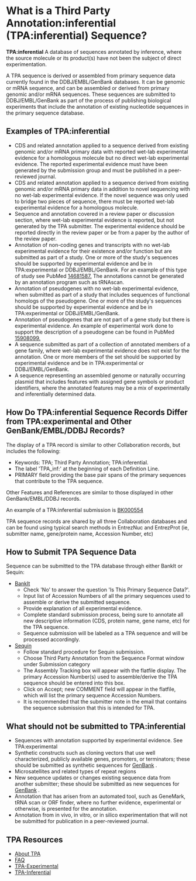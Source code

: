 # What is a Third Party Annotation:inferential (TPA:inferential) Sequence?

**TPA:inferential** A database of sequences annotated by inference, where the source molecule or its product(s) have not been the subject of direct experimentation.

A TPA sequence is derived or assembled from primary sequence data currently found in the DDBJ/EMBL/GenBank databases. It can be genomic or mRNA sequence, and can be assembled or derived from primary genomic and/or mRNA sequences. These sequences are submitted to DDBJ/EMBL/GenBank as part of the process of publishing biological experiments that include the annotation of existing nucleotide sequences in the primary sequence database.

## Examples of TPA:inferential

*   CDS and related annotation applied to a sequence derived from existing genomic and/or mRNA primary data with reported wet-lab experimental evidence for a homologous molecule but no direct wet-lab experimental evidence. The reported experimental evidence must have been generated by the submission group and must be published in a peer-reviewed journal.
*   CDS and related annotation applied to a sequence derived from existing genomic and/or mRNA primary data in addition to novel sequencing with no wet-lab experimental evidence. If the novel sequence was only used to bridge two pieces of sequence, there must be reported wet-lab experimental evidence for a homologous molecule.
*   Sequence and annotation covered in a review paper or discussion section, where wet-lab experimental evidence is reported, but not generated by the TPA submitter. The experimental evidence should be reported directly in the review paper or be from a paper by the author of the review paper.
*   Annotation of non-coding genes and transcripts with no wet-lab experimental evidence for their existence and/or function but are submitted as part of a study. One or more of the study's sequences should be supported by experimental evidence and be in TPA:experimental or DDBJ/EMBL/GenBank. For an example of this type of study see PubMed [14681587.](/entrez/query.fcgi?cmd=Retrieve&db=PubMed&list_uids=14681587) The annotations cannot be generated by an annotation program such as tRNAscan.
*   Annotation of pseudogenes with no wet-lab experimental evidence, when submitted as part of a study that includes sequences of functional homologs of the pseudogene. One or more of the study's sequences should be supported by experimental evidence and be in TPA:experimental or DDBJ/EMBL/GenBank.
*   Annotation of pseudogenes that are not part of a gene study but there is experimental evidence. An example of experimental work done to support the description of a pseudogene can be found in PubMed [15908099.](/entrez/query.fcgi?cmd=Retrieve&db=PubMed&list_uids=15908099)
*   A sequence submitted as part of a collection of annotated members of a gene family, where wet-lab experimental evidence does not exist for the annotation. One or more members of the set should be supported by experimental evidence and be in TPA:experimental or DDBJ/EMBL/GenBank.
*   A sequence representing an assembled genome or naturally occurring plasmid that includes features with assigned gene symbols or product identifiers, where the annotated features may be a mix of experimentally and inferentially determined data.

## How Do TPA:inferential Sequence Records Differ from TPA:experimental and Other GenBank/EMBL/DDBJ Records?

The display of a TPA record is similar to other Collaboration records, but includes the following:

*   Keywords: TPA; Third Party Annotation; TPA:inferential.
*   The label 'TPA_inf:' at the beginning of each Definition Line.
*   PRIMARY field providing the base pair spans of the primary sequences that contribute to the TPA sequence.

Other Features and References are similar to those displayed in other GenBank/EMBL/DDBJ records.

An example of a TPA:inferential submission is [BK000554](http://www.ncbi.nlm.nih.gov/sites/entrez?cmd=Retrieve&db=nucleotide&dopt=GenBank&list_uids=32880373)

TPA sequence records are shared by all three Collaboration databases and can be found using typical search methods in EntrezNuc and EntrezProt (ie, submitter name, gene/protein name, Accession Number, etc)

## How to Submit TPA Sequence Data

Sequence can be submitted to the TPA database through either BankIt or Sequin:

*   [BankIt](http://www.ncbi.nlm.nih.gov/WebSub/?tool=genbank)
    *   Check 'No' to answer the question 'Is This Primary Sequence Data?'.
    *   Input list of Accession Numbers of all the primary sequences used to assemble or derive the submitted sequence.
    *   Provide explanation of all experimental evidence.
    *   Complete standard submission process, being sure to annotate all new descriptive information (CDS, protein name, gene name, etc) for the TPA sequence.
    *   Sequence submission will be labeled as a TPA sequence and will be processed accordingly.
*   [Sequin](http://www.ncbi.nlm.nih.gov/Sequin/)
    *   Follow standard procedure for Sequin submission.
    *   Choose Third Party Annotation from the Sequence Format window under Submission category
    *   The Assembly Tracking box will appear with the flatfile display. The primary Accession Number(s) used to assemble/derive the TPA sequence should be entered into this box.
    *   Click on Accept; new COMMENT field will appear in the flatfile, which will list the primary sequence Accession Numbers.
    *   It is recommended that the submitter note in the email that contains the sequence submission that this is intended for TPA.

## What should not be submitted to TPA:inferential

*   Sequences with annotation supported by experimental evidence. See TPA:experimental
*   Synthetic constructs such as cloning vectors that use well characterized, publicly available genes, promoters, or terminators; these should be submitted as synthetic sequences for [GenBank](/Genbank/submit) .
*   Microsatellites and related types of repeat regions
*   New sequence updates or changes existing sequence data from another submitter; these should be submitted as new sequences for [GenBank](/Genbank/submit) .
*   Annotation that has arisen from an automated tool, such as GeneMark, tRNA scan or ORF finder, where no further evidence, experimental or otherwise, is presented for the annotation.
*   Annotation from in vivo, in vitro, or in silico experimentation that will not be submitted for publication in a peer-reviewed journal.





<div id="shared-content-1" nid="1308">

<div class="rightnav">

## TPA Resources

*   [About TPA](/~/TPA)
*   [FAQ](/~/tpafaq)
*   [TPA-Experimental](/~/TPA-Exp)
*   [TPA-Inferential](/~/TPA-Inf)



